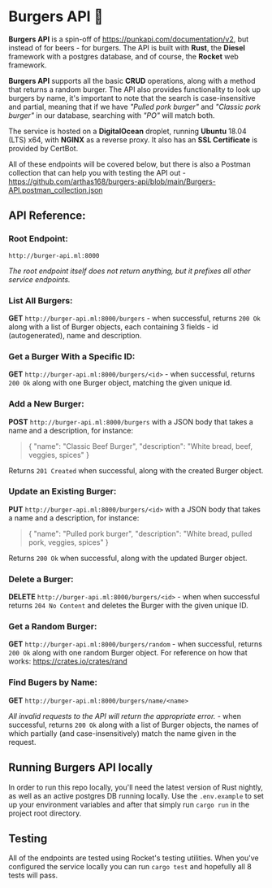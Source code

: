 # Burgers API 🍔

**Burgers API** is a spin-off of https://punkapi.com/documentation/v2, but instead of for beers - for burgers. The API is built with **Rust**, the **Diesel** framework with a postgres database, and of course, the **Rocket** web framework. 

**Burgers API** supports all the basic **CRUD** operations, along with a method that returns a random burger. The API also provides functionality to look up burgers by name, it's important to note that the search is case-insensitive and partial, meaning that if we have *"Pulled pork burger"* and *"Classic pork burger"* in our database, searching with *"PO"* will match both.

The service is hosted on a **DigitalOcean** droplet, running **Ubuntu** 18.04 (LTS) x64, with **NGINX** as a reverse proxy. It also has an **SSL Certificate** is provided by CertBot.

All of these endpoints will be covered below, but there is also a Postman collection that can help you with testing the API out - https://github.com/arthas168/burgers-api/blob/main/Burgers-API.postman_collection.json

## API Reference:

### Root Endpoint:
`http://burger-api.ml:8000`

*The root endpoint itself does not return anything, but it prefixes all other service endpoints.*

### List All Burgers:
**GET** `http://burger-api.ml:8000/burgers` - when successful, returns `200 Ok` along with a list of Burger objects, each containing 3 fields - id (autogenerated), name and description.

### Get a Burger With a Specific ID:
**GET** `http://burger-api.ml:8000/burgers/<id>` - when successful, returns `200 Ok` along with one Burger object, matching the given unique id.
  
### Add a New Burger:
**POST** `http://burger-api.ml:8000/burgers` with a JSON body that takes a name and a description, for instance:
> {
    "name": "Classic Beef Burger",
    "description": "White bread, beef, veggies, spices"
}

Returns `201 Created` when successful, along with the created Burger object.

### Update an Existing Burger:
**PUT** `http://burger-api.ml:8000/burgers/<id>` with a JSON body that takes a name and a description, for instance:
> {
    "name": "Pulled pork burger",
    "description": "White bread, pulled pork, veggies, spices"
}

Returns `200 Ok` when successful, along with the updated Burger object.
  
### Delete a Burger:
**DELETE** `http://burger-api.ml:8000/burgers/<id>` - when when successful returns `204 No Content` and deletes the Burger with the given unique ID.
  
### Get a Random Burger:
**GET** `http://burger-api.ml:8000/burgers/random` - when successful, returns `200 Ok` along with one random Burger object. For reference on how that works: https://crates.io/crates/rand

### Find Bugers by Name:
**GET** `http://burger-api.ml:8000/burgers/name/<name>` 
  
*All invalid requests to the API will return the appropriate error.* - when successful, returns `200 Ok` along with a list of Burger objects, the names of which partially (and case-insensitively) match the name given in the request.

## Running Burgers API locally
In order to run this repo locally, you'll need the latest version of Rust nightly, as well as an active postgres DB running locally. Use the `.env.example` to set up your environment variables and after that simply run `cargo run` in the project root directory.

## Testing
All of the endpoints are tested using Rocket's testing utilities. When you've configured the service locally you can run `cargo test` and hopefully all 8 tests will pass.